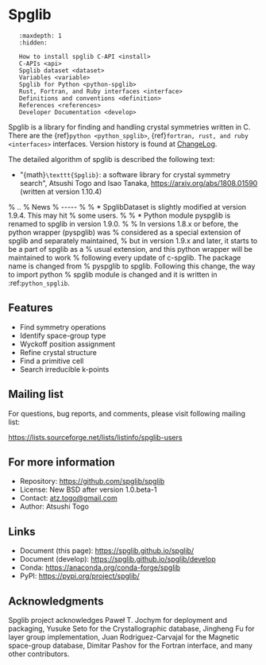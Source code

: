 # Spglib

```{toctree}
   :maxdepth: 1
   :hidden:

   How to install spglib C-API <install>
   C-APIs <api>
   Spglib dataset <dataset>
   Variables <variable>
   Spglib for Python <python-spglib>
   Rust, Fortran, and Ruby interfaces <interface>
   Definitions and conventions <definition>
   References <references>
   Developer Documentation <develop>
```

Spglib is a library for finding and handling crystal symmetries
written in C. There are the {ref}`python <python_spglib>`,
{ref}`fortran, rust, and ruby <interfaces>` interfaces.
Version history is found at [ChangeLog](https://github.com/spglib/spglib/blob/master/ChangeLog).

The detailed algorithm of spglib is described the following text:

* "{math}`\texttt{Spglib}`: a software library for crystal symmetry search",
  Atsushi Togo and Isao Tanaka,
  <https://arxiv.org/abs/1808.01590> (written at version 1.10.4)

% ..
%    News
%    -----
%
%    * SpglibDataset is slightly modified at version 1.9.4. This may hit
%      some users.
%
%    * Python module pyspglib is renamed to spglib in version 1.9.0.
%
%      In versions 1.8.x or before, the python wrapper (pyspglib) was
%      considered as a special extension of spglib and separately maintained,
%      but in version 1.9.x and later, it starts to be a part of spglib as a
%      usual extension, and this python wrapper will be maintained to work
%      following every update of c-spglib. The package name is changed from
%      pyspglib to spglib. Following this change, the way to import python
%      spglib module is changed and it is written in :ref:`python_spglib`.

## Features

- Find symmetry operations
- Identify space-group type
- Wyckoff position assignment
- Refine crystal structure
- Find a primitive cell
- Search irreducible k-points

## Mailing list

For questions, bug reports, and comments, please visit following
mailing list:

<https://lists.sourceforge.net/lists/listinfo/spglib-users>

## For more information

- Repository: https://github.com/spglib/spglib
- License: New BSD after version 1.0.beta-1
- Contact: atz.togo@gmail.com
- Author: Atsushi Togo

## Links

- Document (this page): <https://spglib.github.io/spglib/>
- Document (develop): <https://spglib.github.io/spglib/develop>
- Conda: <https://anaconda.org/conda-forge/spglib>
- PyPI: <https://pypi.org/project/spglib/>

## Acknowledgments

Spglib project acknowledges Paweł T. Jochym for deployment and packaging, Yusuke
Seto for the Crystallographic database, Jingheng Fu for layer group
implementation, Juan Rodriguez-Carvajal for the Magnetic space-group database,
Dimitar Pashov for the Fortran interface, and many other contributors.
